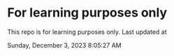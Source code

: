 # For learning purposes only
This repo is for learning purposes only.
Last updated at

Sunday, December 3, 2023 8:05:27 AM

